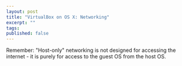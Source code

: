 ```yaml
---
layout: post
title: "VirtualBox on OS X: Networking"
excerpt: ""
tags: 
published: false
---
```


Remember: "Host-only" networking is not designed for accessing the internet - it is purely for access to the guest OS from the host OS.
